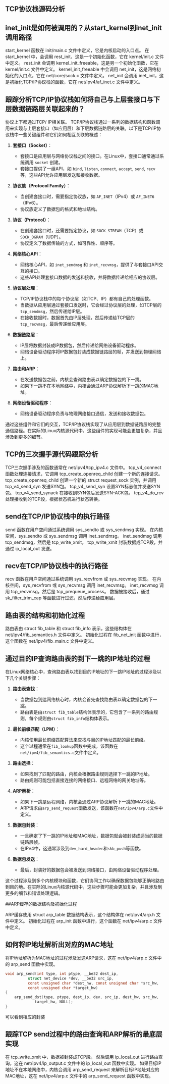 ## TCP协议栈源码分析

## inet_init是如何被调用的？从start_kernel到inet_init调用路径

start_kernel 函数在 init/main.c 文件中定义，它是内核启动的入口点。
在 start_kernel 中，会调用 rest_init，这是一个初始化函数，它在 kernel/init.c 文件中定义。
rest_init 会调用 kernel_init_freeable，这是另一个初始化函数，它在 kernel/init.c 文件中定义。
kernel_init_freeable 中会调用 net_init，这是网络初始化的入口点，它在 net/core/sock.c 文件中定义。
net_init 会调用 inet_init，这是初始化TCP/IP协议栈的函数，它在 net/ipv4/af_inet.c 文件中定义。

## 跟踪分析TCP/IP协议栈如何将自己与上层套接口与下层数据链路层关联起来的？

协议上下都通过TCP/ IP相关联。
 TCP/IP协议栈通过一系列的数据结构和函数调用来实现与上层套接口（如应用层）和下层数据链路层的关联。以下是TCP/IP协议栈中一些关键组件和它们如何相互关联的概述：

1. **套接口（Socket）**：
   - 套接口是应用层与网络协议栈之间的接口。在Linux中，套接口通常通过系统调用 `socket` 创建。
   - 套接口提供了一组API，如 `bind`, `listen`, `connect`, `accept`, `send`, `recv` 等，这些API允许应用层发送和接收数据。

2. **协议族（Protocol Family）**：
   - 当创建套接口时，需要指定协议族，如 `AF_INET`（IPv4）或 `AF_INET6`（IPv6）。
   - 协议族定义了数据包的格式和地址结构。

3. **协议（Protocol）**：
   - 在创建套接口时，还需要指定协议，如 `SOCK_STREAM`（TCP）或 `SOCK_DGRAM`（UDP）。
   - 协议定义了数据传输的方式，如可靠性、顺序等。

4. **网络核心API**：
   - 网络核心API，如 `inet_sendmsg` 和 `inet_recvmsg`，提供了与套接口API交互的接口。
   - 这些API处理套接口数据的发送和接收，并将数据传递给相应的协议层。

5. **协议层处理**：
   - TCP/IP协议栈中的每个协议层（如TCP、IP）都有自己的处理函数。
   - 当数据从应用层通过套接口发送时，它会经过协议层的处理，如TCP层的 `tcp_sendmsg`，然后传递给IP层。
   - 在接收数据时，数据首先由IP层处理，然后传递给TCP层的 `tcp_recvmsg`，最后传递给应用层。

6. **数据链路层**：
   - IP层将数据封装成IP数据包，然后传递给网络设备驱动程序。
   - 网络设备驱动程序将IP数据包封装成数据链路层的帧，并发送到物理网络上。

7. **路由和ARP**：
   - 在发送数据包之前，内核会查询路由表以确定数据包的下一跳。
   - 如果下一跳不在本地网络中，内核会通过ARP协议解析下一跳的MAC地址。

8. **网络设备驱动程序**：
   - 网络设备驱动程序负责与物理网络接口通信，发送和接收数据包。

通过这些组件和它们的交互，TCP/IP协议栈实现了从应用层到数据链路层的完整通信路径。在实际的Linux内核源代码中，这些组件的实现可能会更加复杂，并且涉及到更多的细节。

## TCP的三次握手源代码跟踪分析

TCP三次握手涉及的函数通常在 net/ipv4/tcp_ipv4.c 文件中。
tcp_v4_connect 函数处理连接请求，它调用 tcp_create_openreq_child 创建一个新的连接请求。
tcp_create_openreq_child 创建一个新的 struct request_sock 实例，并调用 tcp_v4_send_syn 发送SYN包。
tcp_v4_send_syn 设置SYN标志位并发送SYN包。
tcp_v4_send_synack 在接收到SYN包后发送SYN-ACK包。
tcp_v4_do_rcv 处理接收到的TCP段，根据状态机进行状态转换。
## send在TCP/IP协议栈中的执行路径

send 函数在用户空间通过系统调用 sys_sendto 或 sys_sendmsg 实现。
在内核空间，sys_sendto 或 sys_sendmsg 调用 inet_sendmsg。
inet_sendmsg 调用 tcp_sendmsg，然后是 tcp_write_xmit。
tcp_write_xmit 封装数据成TCP段，并通过 ip_local_out 发送。
## recv在TCP/IP协议栈中的执行路径

recv 函数在用户空间通过系统调用 sys_recvfrom 或 sys_recvmsg 实现。
在内核空间，sys_recvfrom 或 sys_recvmsg 调用 inet_recvmsg。
inet_recvmsg 调用 tcp_recvmsg，然后是 tcp_prequeue_process。
数据被接收后，通过 sk_filter_trim_cap 等函数进行过滤，然后传递给应用层。

## 路由表的结构和初始化过程

路由表由 struct fib_table 和 struct fib_info 表示，这些结构体在 net/ipv4/fib_semantics.h 文件中定义。
初始化过程在 fib_net_init 函数中进行，这个函数在 net/ipv4/fib_main.c 文件中定义。

## 通过目的IP查询路由表的到下一跳的IP地址的过程
 在Linux网络核心中，查询路由表以找到目的IP地址的下一跳IP地址的过程涉及以下几个关键步骤：

1. **路由表查找**：
   - 当数据包到达网络核心时，内核会首先查找路由表以确定数据包的下一跳。
   - 路由表是由`struct fib_table`结构体表示的，它包含了一系列的路由规则，每个规则由`struct fib_info`结构体表示。

2. **最长前缀匹配（LPM）**：
   - 内核使用最长前缀匹配算法来查找与目的IP地址匹配的最长前缀。
   - 这个过程通常在`fib_lookup`函数中完成，该函数在`net/ipv4/fib_semantics.c`文件中定义。

3. **路由选择**：
   - 如果找到了匹配的路由，内核会根据路由规则选择下一跳的IP地址。
   - 路由规则可能包括直接连接的网络接口、远程网络的网关地址等。

4. **ARP解析**：
   - 如果下一跳是远程网络，内核会通过ARP协议解析下一跳的MAC地址。
   - ARP请求由`arp_send_request`函数发送，该函数在`net/ipv4/arp.c`文件中定义。

5. **数据包封装**：
   - 一旦确定了下一跳的IP地址和MAC地址，数据包就会被封装成适当的数据链路层帧。
   - 在IPv4中，这通常涉及到`dev_hard_header`和`skb_push`等函数。

6. **数据包发送**：
   - 最后，封装好的数据包会被发送到网络接口，由网络设备驱动程序处理。

这个过程涉及到多个内核模块和函数，它们协同工作以确保数据包能够正确地路由到目的地。在实际的Linux内核源代码中，这些步骤可能会更加复杂，并且涉及到更多的细节和错误处理逻辑。


##ARP缓存的数据结构及初始化过程

ARP缓存使用 struct arp_table 数据结构表示，这个结构体在 net/ipv4/arp.h 文件中定义。
初始化过程在 arp_init 函数中进行，这个函数在 net/ipv4/arp.c 文件中定义。

## 如何将IP地址解析出对应的MAC地址

将IP地址解析为MAC地址的过程涉及发送ARP请求，这在 net/ipv4/arp.c 文件中的 arp_send 函数中实现。
```c
void arp_send(int type, int ptype, __be32 dest_ip,
	      struct net_device *dev, __be32 src_ip,
	      const unsigned char *dest_hw, const unsigned char *src_hw,
	      const unsigned char *target_hw)
{
	arp_send_dst(type, ptype, dest_ip, dev, src_ip, dest_hw, src_hw,
		     target_hw, NULL);
}
```
可以看到相应的封装

## 跟踪TCP send过程中的路由查询和ARP解析的最底层实现

在 tcp_write_xmit 中，数据被封装成TCP段。
然后调用 ip_local_out 进行路由查询，这在 net/ipv4/ip_output.c 文件中的 ip_local_out 函数中实现。
如果目标IP地址不在本地网络中，内核会调用 arp_send_request 来解析目标IP地址对应的MAC地址，这在 net/ipv4/arp.c 文件中的 arp_send_request 函数中实现。
